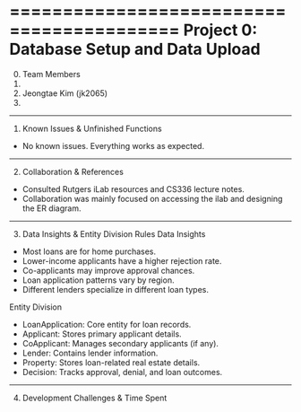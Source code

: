 ==========================================
Project 0: Database Setup and Data Upload
==========================================

0. Team Members
1.
2. Jeongtae Kim (jk2065)
3.

----------------------------------------
1. Known Issues & Unfinished Functions
- No known issues. Everything works as expected.

--------------------------------
2. Collaboration & References
- Consulted Rutgers iLab resources and CS336 lecture notes.
- Collaboration was mainly focused on accessing the ilab and designing the ER diagram.

-------------------------------------------
3. Data Insights & Entity Division Rules
Data Insights
- Most loans are for home purchases.
- Lower-income applicants have a higher rejection rate.
- Co-applicants may improve approval chances.
- Loan application patterns vary by region.
- Different lenders specialize in different loan types.

Entity Division
- LoanApplication: Core entity for loan records.
- Applicant: Stores primary applicant details.
- CoApplicant: Manages secondary applicants (if any).
- Lender: Contains lender information.
- Property: Stores loan-related real estate details.
- Decision: Tracks approval, denial, and loan outcomes.

----------------------------------------
4. Development Challenges & Time Spent


